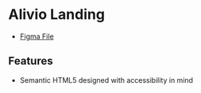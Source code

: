 # Alivio Landing

- [Figma File](https://www.figma.com/design/YV64X37MWjbjddYZpy16Nk/Alivio_stress_overcome?node-id=0-1&t=WmG4B4l8FruP5lmB-1)

## Features

- Semantic HTML5 designed with accessibility in mind
